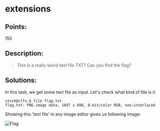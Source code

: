 # extensions

## Points:
150

## Description:
> This is a really weird text file TXT? Can you find the flag?

## Solutions:
In this task, we get some text file as input. Let's check what kind of file is it

````console
stvsh@ctfs:$ file flag.txt       
flag.txt: PNG image data, 1697 x 608, 8-bit/color RGB, non-interlaced
````

Showing this 'text file' in any image editor gives us following image:

![Flag](https://github.com/stvsh/ctfs/blob/master/picoCTF/forensics/extensions.png)
